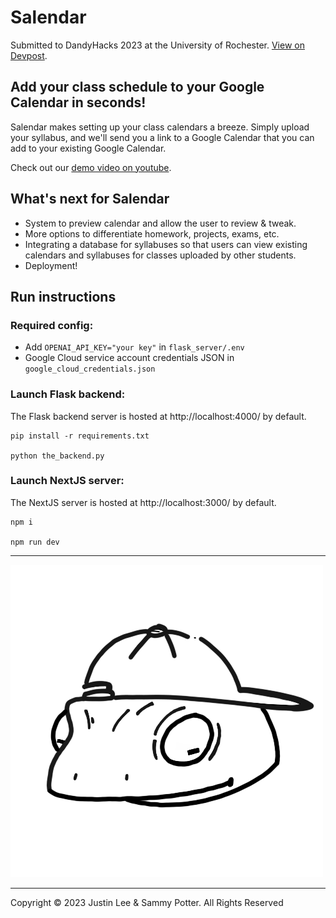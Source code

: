 # Salendar
Submitted to DandyHacks 2023 at the University of Rochester. [View on Devpost](https://devpost.com/software/syllabus-to-calendar-ahsyjr).

## Add your class schedule to your Google Calendar in seconds!
Salendar makes setting up your class calendars a breeze. Simply upload your syllabus, and we'll send you a link to a Google Calendar that you can add to your existing Google Calendar.

Check out our [demo video on youtube](https://youtu.be/kbQPwoAoFJM?si=7iRUkgt-OREmYNH2).

## What's next for Salendar
- System to preview calendar and allow the user to review & tweak.
- More options to differentiate homework, projects, exams, etc.
- Integrating a database for syllabuses so that users can view existing calendars and syllabuses for classes uploaded by other students.
- Deployment!

## Run instructions
### Required config:
* Add `OPENAI_API_KEY="your key"` in `flask_server/.env`
* Google Cloud service account credentials JSON in `google_cloud_credentials.json`

### Launch Flask backend:
The Flask backend server is hosted at http://localhost:4000/ by default.
```console
pip install -r requirements.txt

python the_backend.py
```
### Launch NextJS server:
The NextJS server is hosted at http://localhost:3000/ by default.
```console
npm i

npm run dev
```
---
![Our mascot, Sal](public/salamander_thick.png)


---
Copyright ©️ 2023 Justin Lee & Sammy Potter. All Rights Reserved
